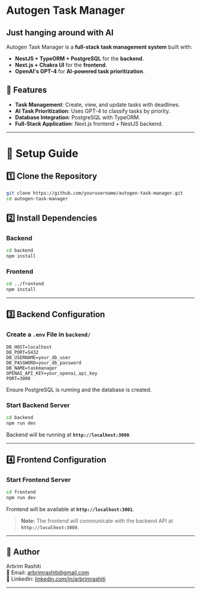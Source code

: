 # Autogen Task Manager

## Just hanging around with AI

Autogen Task Manager is a **full-stack task management system** built with:
- **NestJS + TypeORM + PostgreSQL** for the **backend**.
- **Next.js + Chakra UI** for the **frontend**.
- **OpenAI's GPT-4** for **AI-powered task prioritization**.

## 🚀 Features
- **Task Management**: Create, view, and update tasks with deadlines.
- **AI Task Prioritization**: Uses GPT-4 to classify tasks by priority.
- **Database Integration**: PostgreSQL with TypeORM.
- **Full-Stack Application**: Next.js frontend + NestJS backend.

---

# 🔧 Setup Guide

## 1️⃣ Clone the Repository
```sh
git clone https://github.com/yourusername/autogen-task-manager.git
cd autogen-task-manager
```

## 2️⃣ Install Dependencies

### Backend
```sh
cd backend
npm install
```

### Frontend
```sh
cd ../frontend
npm install
```

---

## 3️⃣ Backend Configuration

### Create a `.env` File in `backend/`
```
DB_HOST=localhost
DB_PORT=5432
DB_USERNAME=your_db_user
DB_PASSWORD=your_db_password
DB_NAME=taskmanager
OPENAI_API_KEY=your_openai_api_key
PORT=3000
```
Ensure PostgreSQL is running and the database is created.

### Start Backend Server
```sh
cd backend
npm run dev
```
Backend will be running at **`http://localhost:3000`**.

---

## 4️⃣ Frontend Configuration

### Start Frontend Server
```sh
cd frontend
npm run dev
```
Frontend will be available at **`http://localhost:3001`**.

> **Note:** The frontend will communicate with the backend API at **`http://localhost:3000`**.

---

## 👤 Author
Arbrim Rashiti  
📧 Email: [arbrimrashiti@gmail.com](mailto:arbrimrashiti@gmail.com)  
🔗 LinkedIn: [linkedin.com/in/arbrimrashiti](https://linkedin.com/in/arbrimrashiti)

---
